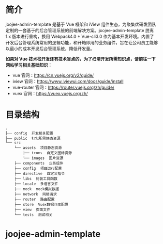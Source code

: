 # 简介

joojee-admin-template 是基于 Vue 框架和 iView 组件生态，为聚集优研发团队定制的一套基于的后台管理系统的前端解决方案。joojee-admin-template 脱离 1.x 版本进行重构，换用 Webpack4.0 + Vue-cli3.0 作为基本开发环境。内置了开发后台管理系统常用的逻辑功能，和开箱即用的业务组件，旨在让公司员工能够以最小的成本开发后台管理系统，降低开发量。

**如果对 Vue 技术栈开发还有技术盲点的，为了扫清开发所需知识点，请前往一下网站学习相关基础知识：**

- vue 官网：https://cn.vuejs.org/v2/guide/
- iview 官网：https://www.iviewui.com/docs/guide/install
- vue-router 官网：https://router.vuejs.org/zh/guide/
- vuex 官网：https://vuex.vuejs.org/zh/

# 目录结构

```
.
├── config  开发相关配置
├── public  打包所需静态资源
└── src
    └── assets  项目静态资源
        ├── icons  自定义图标资源
        └── images  图片资源
    ├── components  业务组件
    ├── config  项目运行配置
    ├── directive  自定义指令
    ├── libs  封装工具函数
    ├── locale  多语言文件
    ├── mock  mock模拟数据
    ├── network  网络请求
    ├── router  路由配置
    ├── store  Vuex数据仓库配置
    ├── view  页面文件
    └── tests  测试相关
```
# joojee-admin-template
